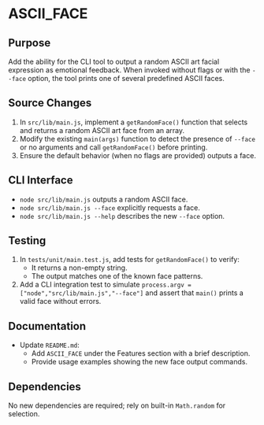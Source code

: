 # ASCII_FACE

## Purpose
Add the ability for the CLI tool to output a random ASCII art facial expression as emotional feedback. When invoked without flags or with the `--face` option, the tool prints one of several predefined ASCII faces.

## Source Changes
1. In `src/lib/main.js`, implement a `getRandomFace()` function that selects and returns a random ASCII art face from an array.
2. Modify the existing `main(args)` function to detect the presence of `--face` or no arguments and call `getRandomFace()` before printing.
3. Ensure the default behavior (when no flags are provided) outputs a face.

## CLI Interface
- `node src/lib/main.js` outputs a random ASCII face.
- `node src/lib/main.js --face` explicitly requests a face.
- `node src/lib/main.js --help` describes the new `--face` option.

## Testing
1. In `tests/unit/main.test.js`, add tests for `getRandomFace()` to verify:
   - It returns a non-empty string.
   - The output matches one of the known face patterns.
2. Add a CLI integration test to simulate `process.argv = ["node","src/lib/main.js","--face"]` and assert that `main()` prints a valid face without errors.

## Documentation
- Update `README.md`:
  - Add `ASCII_FACE` under the Features section with a brief description.
  - Provide usage examples showing the new face output commands.

## Dependencies
No new dependencies are required; rely on built-in `Math.random` for selection.
